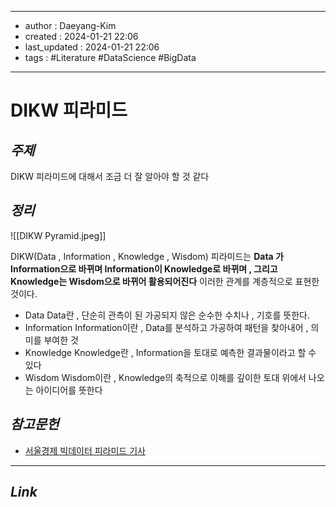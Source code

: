 
---
- author : Daeyang-Kim
- created : 2024-01-21 22:06
- last_updated : 2024-01-21 22:06
- tags : #Literature #DataScience #BigData
---

# DIKW 피라미드

## *주제*

DIKW 피라미드에 대해서 조금 더 잘 알아야 할 것 같다

## *정리*

![[DIKW Pyramid.jpeg]]

DIKW(Data , Information , Knowledge , Wisdom) 피라미드는
__Data 가 Information으로 바뀌며 Information이 Knowledge로 바뀌며 , 그리고 Knowledge는 Wisdom으로 바뀌어 활용되어진다__
이러한 관계를 계층적으로 표현한 것이다.

- Data
	Data란 , 단순히 관측이 된 가공되지 않은 순수한 수치나 , 기호를 뜻한다.
- Information
     Information이란 , Data를 분석하고 가공하여 패턴을 찾아내어 , 의미를 부여한 것
- Knowledge
     Knowledge란 , Information을 토대로 예측한 결과물이라고 할 수 있다
- Wisdom
     Wisdom이란 , Knowledge의 축적으로 이해를 깊이한 토대 위에서 나오는 아이디어를 뜻한다


## *참고문헌*

- [서울경제 빅데이터 피라미드 기사](https://www.sedaily.com/NewsView/1OB16XQ807)
---

## *Link*
